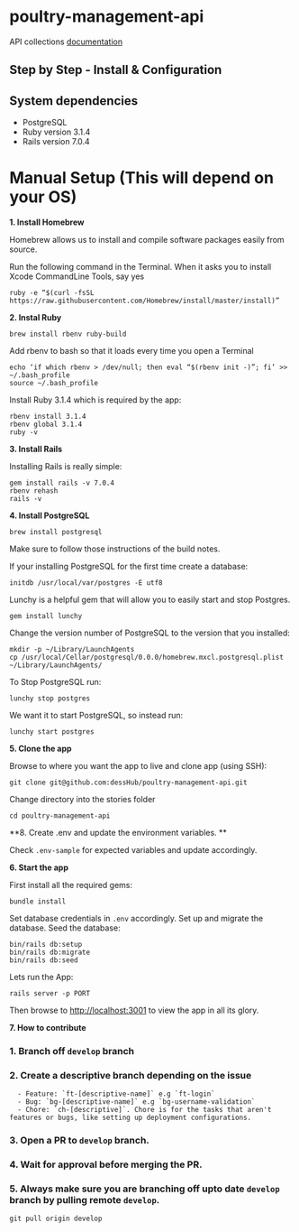 # poultry-management-api

API collections [documentation](https://documenter.getpostman.com/view/3652853/2s9YsQ8qDs)

## Step by Step - Install & Configuration

## System dependencies

- PostgreSQL
- Ruby version 3.1.4
- Rails version 7.0.4

# Manual Setup (This will depend on your OS)

**1. Install Homebrew**

Homebrew allows us to install and compile software packages easily from source.

Run the following command in the Terminal. When it asks you to install Xcode CommandLine Tools, say yes

`ruby -e “$(curl -fsSL https://raw.githubusercontent.com/Homebrew/install/master/install)”`

**2. Instal Ruby**

```
brew install rbenv ruby-build
```

Add rbenv to bash so that it loads every time you open a Terminal

```
echo ‘if which rbenv > /dev/null; then eval “$(rbenv init -)”; fi’ >> ~/.bash_profile
source ~/.bash_profile
```

Install Ruby 3.1.4 which is required by the app:

```
rbenv install 3.1.4
rbenv global 3.1.4
ruby -v
```

**3. Install Rails**

Installing Rails is really simple:

```
gem install rails -v 7.0.4
rbenv rehash
rails -v
```

**4. Install PostgreSQL**

```
brew install postgresql
```

Make sure to follow those instructions of the build notes.

If your installing PostgreSQL for the first time create a database:

```
initdb /usr/local/var/postgres -E utf8
```

Lunchy is a helpful gem that will allow you to easily start and stop Postgres.

```
gem install lunchy
```

Change the version number of PostgreSQL to the version that you installed:

```
mkdir -p ~/Library/LaunchAgents
cp /usr/local/Cellar/postgresql/0.0.0/homebrew.mxcl.postgresql.plist ~/Library/LaunchAgents/
```

To Stop PostgreSQL run:

```
lunchy stop postgres
```

We want it to start PostgreSQL, so instead run:

```
lunchy start postgres
```

**5. Clone the app**

Browse to where you want the app to live and clone app (using SSH):

```
git clone git@github.com:dessHub/poultry-management-api.git
```

Change directory into the stories folder

```
cd poultry-management-api
```

**8. Create .env and update the environment variables. **

Check `.env-sample` for expected variables and update accordingly.

**6. Start the app**

First install all the required gems:

```
bundle install
```

Set database credentials in `.env` accordingly.
Set up and migrate the database.
Seed the database:

```
bin/rails db:setup
bin/rails db:migrate
bin/rails db:seed
```

Lets run the App:

```
rails server -p PORT
```

Then browse to [http://localhost:3001](http://localhost:3001) to view the app in all its glory.

**7. How to contribute**

### 1. Branch off `develop` branch

### 2. Create a descriptive branch depending on the issue

      - Feature: `ft-[descriptive-name]` e.g `ft-login`
      - Bug: `bg-[descriptive-name]` e.g `bg-username-validation`
      - Chore: `ch-[descriptive]`. Chore is for the tasks that aren't features or bugs, like setting up deployment configurations.

### 3. Open a PR to `develop` branch.

### 4. Wait for approval before merging the PR.

### 5. Always make sure you are branching off upto date `develop` branch by pulling remote `develop`.

```
git pull origin develop

```
